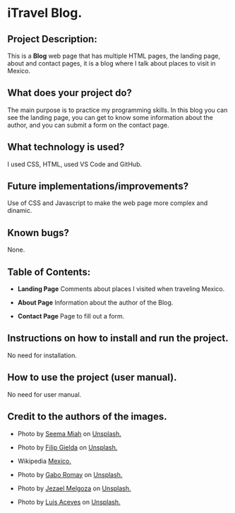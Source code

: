 # iTravel Blog.

## Project Description:
This is a **Blog** web page that has multiple HTML pages, the landing page, about and contact pages, it is a blog where I talk about places to visit in Mexico.

## What does your project do?
The  main purpose is to practice my programming skills. In this blog you can see the landing page, you can get to know some information about the author, and you can submit a form on the contact page.

## What technology is used?
I used CSS, HTML, used VS Code and GitHub.

## Future implementations/improvements?
Use of CSS and Javascript to make the web page more complex and dinamic.

## Known bugs?
None.

## Table of Contents:
- **Landing Page**
Comments about places I visited when traveling Mexico.

- **About Page**
Information about the author of the Blog.

- **Contact Page**
Page to fill out a form.

## Instructions on how to install and run the project.
No need for installation.

## How to use the project (user manual).
No need for user manual.

## Credit to the authors of the images.
- Photo by <a
                    href="https://unsplash.com/@seemamiah?utm_content=creditCopyText&utm_medium=referral&utm_source=unsplash">Seema
                    Miah</a> on <a
                    href="https://unsplash.com/photos/YauAEcXQPYA?utm_content=creditCopyText&utm_medium=referral&utm_source=unsplash">Unsplash.</a>

- Photo by <a
                    href="https://unsplash.com/@filipovsky?utm_content=creditCopyText&utm_medium=referral&utm_source=unsplash">Filip
                    Gielda</a> on <a
                    href="https://unsplash.com/photos/QKrLdkoYDrc?utm_content=creditCopyText&utm_medium=referral&utm_source=unsplash">Unsplash.</a>

- Wikipedia <a href="https://es.wikipedia.org/wiki/M%C3%A9xico">Mexico.</a>

- Photo by <a
                    href="https://unsplash.com/@gaboromay?utm_content=creditCopyText&utm_medium=referral&utm_source=unsplash">Gabo
                    Romay</a> on <a
                    href="https://unsplash.com/photos/WDGlJr28Pao?utm_content=creditCopyText&utm_medium=referral&utm_source=unsplash">Unsplash.</a>

- Photo by <a
                    href="https://unsplash.com/@jezar?utm_content=creditCopyText&utm_medium=referral&utm_source=unsplash">Jezael
                    Melgoza</a> on <a
                    href="https://unsplash.com/photos/KbR06h9dNQw?utm_content=creditCopyText&utm_medium=referral&utm_source=unsplash">Unsplash.</a>

- Photo by <a
                    href="https://unsplash.com/@discoteca?utm_content=creditCopyText&utm_medium=referral&utm_source=unsplash">Luis
                    Aceves</a> on <a
                    href="https://unsplash.com/photos/S940kwmt1b4?utm_content=creditCopyText&utm_medium=referral&utm_source=unsplash">Unsplash.</a>

